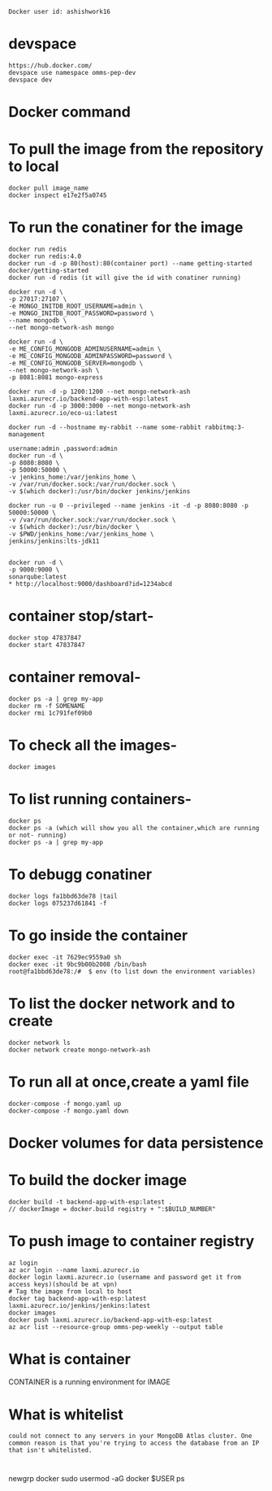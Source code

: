     Docker user id: ashishwork16

# devspace 
	https://hub.docker.com/ 
	devspace use namespace omms-pep-dev
	devspace dev

# Docker command

# To pull the image from the repository to local
    docker pull image_name
    docker inspect e17e2f5a0745
# To run the conatiner for the image
    docker run redis
    docker run redis:4.0
    docker run -d -p 80(host):80(container port) --name getting-started docker/getting-started
    docker run -d redis (it will give the id with conatiner running)
    
    docker run -d \
    -p 27017:27107 \
    -e MONGO_INITDB_ROOT_USERNAME=admin \
    -e MONGO_INITDB_ROOT_PASSWORD=password \
    --name mongodb \
    --net mongo-network-ash mongo

    docker run -d \
    -e ME_CONFIG_MONGODB_ADMINUSERNAME=admin \
    -e ME_CONFIG_MONGODB_ADMINPASSWORD=password \
    -e ME_CONFIG_MONGODB_SERVER=mongodb \
    --net mongo-network-ash \
    -p 8081:8081 mongo-express

    docker run -d -p 1200:1200 --net mongo-network-ash laxmi.azurecr.io/backend-app-with-esp:latest
    docker run -d -p 3000:3000 --net mongo-network-ash laxmi.azurecr.io/eco-ui:latest
    
    docker run -d --hostname my-rabbit --name some-rabbit rabbitmq:3-management

    username:admin ,password:admin
    docker run -d \
    -p 8080:8080 \
    -p 50000:50000 \
    -v jenkins_home:/var/jenkins_home \
    -v /var/run/docker.sock:/var/run/docker.sock \
    -v $(which docker):/usr/bin/docker jenkins/jenkins
    
    docker run -u 0 --privileged --name jenkins -it -d -p 8080:8080 -p 50000:50000 \
    -v /var/run/docker.sock:/var/run/docker.sock \
    -v $(which docker):/usr/bin/docker \
    -v $PWD/jenkins_home:/var/jenkins_home \
    jenkins/jenkins:lts-jdk11
    
    
    docker run -d \
    -p 9000:9000 \
    sonarqube:latest
    * http://localhost:9000/dashboard?id=1234abcd

# container stop/start-
    docker stop 47837847
    docker start 47837847
# container removal-
    docker ps -a | grep my-app
    docker rm -f SOMENAME
    docker rmi 1c791fef09b0
# To check all the images-
    docker images
# To list running containers-
    docker ps
    docker ps -a (which will show you all the container,which are running or not- running)
    docker ps -a | grep my-app
# To debugg conatiner
    docker logs fa1bbd63de78 |tail
    docker logs 075237d61841 -f
# To go inside the container
    docker exec -it 7629ec9559a0 sh
    docker exec -it 9bc9b00b2008 /bin/bash
    root@fa1bbd63de78:/#  $ env (to list down the environment variables)
# To list the docker network and to create
    docker network ls
    docker network create mongo-network-ash 
# To run all at once,create a yaml file
    docker-compose -f mongo.yaml up
    docker-compose -f mongo.yaml down 

# Docker volumes for data persistence  
# To build the docker image
    docker build -t backend-app-with-esp:latest .
    // dockerImage = docker.build registry + ":$BUILD_NUMBER" 

# To push image to container registry
    az login
    az acr login --name laxmi.azurecr.io
    docker login laxmi.azurecr.io (username and password get it from access keys)(should be at vpn)
    # Tag the image from local to host
    docker tag backend-app-with-esp:latest laxmi.azurecr.io/jenkins/jenkins:latest
    docker images
    docker push laxmi.azurecr.io/backend-app-with-esp:latest
    az acr list --resource-group omms-pep-weekly --output table


# What is container
CONTAINER is a running environment for IMAGE    

# What is whitelist
    could not connect to any servers in your MongoDB Atlas cluster. One common reason is that you're trying to access the database from an IP that isn't whitelisted.

#
newgrp docker
sudo usermod -aG docker $USER
ps 